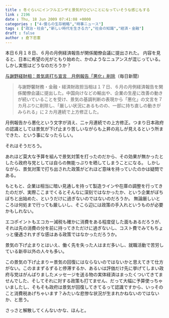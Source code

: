 ```yaml
---
title : 冬ぐらいにインフルエンザと景気がひどいことになっていそうな感じもする
link : 2196
date : Thu, 18 Jun 2009 07:41:08 +0000
categories : ["4-僕らの生存戦略","時事ニュース"]
tags : ["政治・社会","新しい時代を生きる力","社会の知識","経済・金融"]
draft : false
author : 倉下忠憲
---
```


本日６月１８日、６月の月例経済報告が関係閣僚会議に提出された。
内容を見ると、日本に希望の光がともり始めた、かのようなニュアンスが混じっている。しかし実態はどうなのだろうか？

<a href="http://mainichi.jp/select/today/news/20090618k0000m020072000c.html">与謝野経財相：景気底打ち宣言　月例報告「悪化」削除</a>（毎日新聞）



<blockquote>与謝野馨財務・金融・経済財政担当相は１７日、６月の月例経済報告を関係閣僚会議に提出した。中国向けなどの輸出や、企業の生産に改善の動きが続いていることを受け、景気の基調判断の表現から「悪化」の文言を７カ月ぶりに削除し、「厳しい状況にあるものの、一部に持ち直しの動きがみられる」に２カ月連続で上方修正した。</blockquote>

月例報告から悪化という文字が消え、二ヶ月連続での上方修正。つまり日本政府の認識としては景気が下げ止まり苦しいながらも上昇の兆しが見えるという所まできた、という事になったらしい。

それはそうだろう。

あれほど莫大な予算を組んで景気対策を打ったのだから、その効果が無かったとしたら政府与党としては自らの無能っぷりを晒してしまうことになる。
しかしながら、景気対策で打ち出された政策がどれほど意味を持っていたのかは疑問である。

もともと、企業は相当に暗い見通しを持って製造ラインや在庫の調整を行ってきたのだが、実際ここまでくるとそんなに深刻ではなかったか、という企業がぼちぼちと出始めた、というだけに過ぎないのではないのだろうか。
無論厳しいところは何処まで行っても厳しいし、そこら辺には政策の手入れというものが必要かもしれない。

エコポイントもエコカー減税も確かに消費をある程度促した面もあるだろうが、それは先の消費の分を前に持ってきただけに過ぎないし、コスト費でみてもちょっと優遇されすぎな感はある政策ではなかっただろうか。

景気の下げ止まりとはいえ、働く先を失った人はまだ多いし、就職活動で苦労している新卒以外の人々も多い。

この景気の下げ止まり＝景気の回復にはならないのではないかと思えてきて仕方がない。このままずるずると停滞するか、あるいは評価だけ先に挙げてしまい政府与党はがんばりましたメッセージを送る物の実体経済はまったくついてきてませんでした、そしてそれに対する政策も打てません、だって大幅に予算使っちゃいましたし、そもそも政府は景気が回復してきてるって認識ですから、いっそのこと消費税あげちゃいます？みたいな悲惨な状況が生まれかねないのではないか、と思う。

さっさと解散してくんないかな、ほんと。